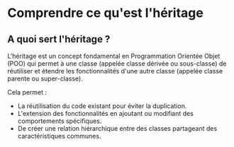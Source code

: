 # Comprendre ce qu'est l'héritage

## A quoi sert l'héritage ?

L'héritage est un concept fondamental en Programmation Orientée Objet (POO) qui permet à une classe (appelée classe dérivée ou sous-classe) de réutiliser et étendre les fonctionnalités d'une autre classe (appelée classe parente ou super-classe).

Cela permet :

- La réutilisation du code existant pour éviter la duplication.
- L'extension des fonctionnalités en ajoutant ou modifiant des comportements spécifiques.
- De créer une relation hiérarchique entre des classes partageant des caractéristiques communes.
